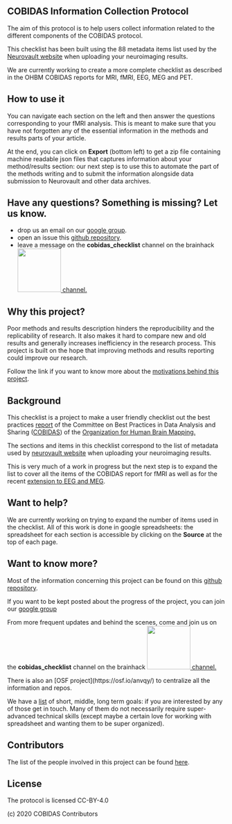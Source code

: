 <section>
  <div class="container-fluid">
    <h1>COBIDAS Information Collection Protocol</h1>
    <p>
      The aim of this protocol is to help users collect information related to
      the different components of the COBIDAS protocol.
    </p>
    <p>
      This checklist has been
      built using the 88 metadata items list used by the
      <a href="https://neurovault.org/">Neurovault website</a> when uploading
      your neuroimaging results.
    </p>
    <p>
      We are currently working to create a more complete checklist as described
      in the OHBM COBIDAS reports for MRI, fMRI, EEG, MEG and PET.
    </p>
    <h2>How to use it</h2>
    <p>
      You can navigate each section on the left and then answer the questions
      corresponding to your fMRI analysis. This is meant to make sure that you
      have not forgotten any of the essential information in the methods and
      results parts of your article.
    </p>
    <p>
      At the end, you can click on <b>Export</b> (bottom left) to get a zip file
      containing machine readable json files that captures information about
      your method/results section: our next step is to use this to automate the
      part of the methods writing and to submit the information alongside data
      submission to Neurovault and other data archives.
    </p>
    <h2>Have any questions? Something is missing? Let us know.</h2>
    <ul>
      <li>
        drop us an email on our
        <a href="https://groups.google.com/d/forum/cobidas-checklist"
          >google group</a
        >.
      </li>
      <li>
        open an issue this
        <a href="https://github.com/Remi-Gau/COBIDAS_chckls"
          >github repository</a
        >.
      </li>
      <li>
        leave a message on the <b>cobidas_checklist</b> channel on the brainhack
        <a
          href="https://mattermost.brainhack.org/brainhack/channels/cobidas_checklist"
        >
          <img
            src="https://raw.githubusercontent.com/ohbm/eCOBIDAS/master/images/mattermost.png"
            width="100px"
          />
          channel.
        </a>
      </li>
    </ul>
    <h2>Why this project?</h2>
    <p>
      Poor methods and results description hinders the reproducibility and the
      replicability of research. It also makes it hard to compare new and old
      results and generally increases inefficiency in the research process. This
      project is built on the hope that improving methods and results reporting
      could improve our research.
    </p>
    <p>
      Follow the link if you want to know more about the
      <a
        href="https://remi-gau.github.io/eCobidas/10-motivations/"
        >motivations behind this project</a
      >.
    </p>
    <h2>Background</h2>
    <p>
      This checklist is a project to make a user friendly checklist out the best
      practices
      <a href="https://www.humanbrainmapping.org/COBIDASreport">report</a> of
      the Committee on Best Practices in Data Analysis and Sharing (<a
        href="https://www.humanbrainmapping.org/cobidas/"
        >COBIDAS</a
      >) of the
      <a href="https://www.humanbrainmapping.org">Organization for Human Brain Mapping.</a>
    </p>
    <p>
      The sections and items in this checklist correspond to the list
      of metadata used by
      <a href="https://neurovault.org/">neurovault website</a> when uploading
      your neuroimaging results.
    </p>
    <p>
      This is very much of a work in progress but the next step is to expand the
      list to cover all the items of the COBIDAS report for fMRI as well as for
      the recent
      <a href="https://osf.io/a8dhx/">extension to EEG and MEG</a>.
    </p>
    <h2>Want to help?</h2>
    <p>
      We are currently working on trying to expand the number of items used in
      the checklist. All of this work is done in google spreadsheets:
      the spreadsheet for each section is accessible by clicking on the <b>Source</b>
      at the top of each page.
    </p>
    <h2>Want to know more?</h2>
    <p>
      Most of the information concerning this project can be found on this
      <a href="https://github.com/Remi-Gau/COBIDAS_chckls">github repository</a
      >.
    </p>
    <p>
      If you want to be kept posted about the progress of the project, you can
      join our
      <a href="https://groups.google.com/d/forum/cobidas-checklist"
        >google group</a
      >
    </p>
    <p>
      From more frequent updates and behind the scenes, come and join us on the
      <b>cobidas_checklist</b> channel on the brainhack
      <a
        href="https://mattermost.brainhack.org/brainhack/channels/cobidas_checklist"
      >
        <img src="https://raw.githubusercontent.com/ohbm/eCOBIDAS/master/images/mattermost.png" width="100px" /> channel.
      </a>
    </p>
    <p>
      There is also an [OSF project](https://osf.io/anvqy/) to centralize all
      the information and repos.
    </p>
    <p>
      We have a
      <a href="https://remi-gau.github.io/eCobidas/21-short-term/"
        >list</a
      >
      of short, middle, long term goals: if you are interested by any of those
      get in touch. Many of them do not necessarily require super-advanced
      technical skills (except maybe a certain love for working with spreadsheet
      and wanting them to be super organized).
    </p>
    <h2>Contributors</h2>
    <p>
      The list of the people involved in this project can be found
      <a
        href="https://remi-gau.github.io/eCobidas/90-contributors/"
        >here</a
      >.
    </p>
    <h2>License</h2>
    <p>The protocol is licensed CC-BY-4.0</p>
    <p>(c) 2020 COBIDAS Contributors</p>
  </div>
</section>
